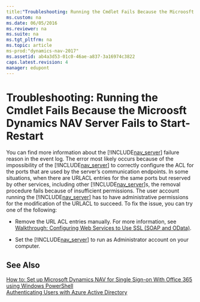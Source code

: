 ```yaml
---
title:"Troubleshooting: Running the Cmdlet Fails Because the Microosft Dynamics NAV Server Fails to Start-Restart"
ms.custom: na
ms.date: 06/05/2016
ms.reviewer: na
ms.suite: na
ms.tgt_pltfrm: na
ms.topic: article
ms-prod:"dynamics-nav-2017"
ms.assetid: ab4a3d53-01c0-46ae-a837-3a16974c3822
caps.latest.revision: 4
manager: edupont
---
```

# Troubleshooting: Running the Cmdlet Fails Because the Microosft Dynamics NAV Server Fails to Start-Restart
You can find more information about the [!INCLUDE[nav_server](includes/nav_server_md.md)] failure reason in the event log. The error most likely occurs because of the impossibility of the [!INCLUDE[nav_server](includes/nav_server_md.md)] to correctly configure the ACL for the ports that are used by the server’s communication endpoints. In some situations, when there are URLACL entries for the same ports but reserved by other services, including other [!INCLUDE[nav_server](includes/nav_server_md.md)]s, the removal procedure fails because of insufficient permissions. The user account running the [!INCLUDE[nav_server](includes/nav_server_md.md)] has to have administrative permissions for the modification of the URLACL to succeed. To fix the issue, you can try one of the following:  
  
-   Remove the URL ACL entries manually. For more information, see [Walkthrough: Configuring Web Services to Use SSL \(SOAP and OData\)](../Topic/Walkthrough:%20Configuring%20Web%20Services%20to%20Use%20SSL%20\(SOAP%20and%20OData\).md).  
  
-   Set the [!INCLUDE[nav_server](includes/nav_server_md.md)] to run as Administrator account on your computer.  
  
## See Also  
 [How to: Set up Microsoft Dynamics NAV for Single Sign\-on With Office 365 using Windows PowerShell](../Topic/How%20to:%20Set%20up%20Microsoft%20Dynamics%20NAV%20for%20Single%20Sign-on%20With%20Office%20365%20using%20Windows%20PowerShell.md)   
 [Authenticating Users with Azure Active Directory](Authenticating-Users-with-Azure-Active-Directory.md)